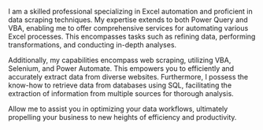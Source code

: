 I am a skilled professional specializing in Excel automation and proficient in data scraping techniques. My expertise extends to both Power Query and VBA, enabling me to offer comprehensive services for automating various Excel processes. This encompasses tasks such as refining data, performing transformations, and conducting in-depth analyses.

Additionally, my capabilities encompass web scraping, utilizing VBA, Selenium, and Power Automate. This empowers you to efficiently and accurately extract data from diverse websites. Furthermore, I possess the know-how to retrieve data from databases using SQL, facilitating the extraction of information from multiple sources for thorough analysis.

Allow me to assist you in optimizing your data workflows, ultimately propelling your business to new heights of efficiency and productivity.

